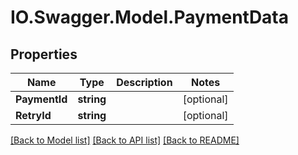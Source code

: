 # IO.Swagger.Model.PaymentData
## Properties

Name | Type | Description | Notes
------------ | ------------- | ------------- | -------------
**PaymentId** | **string** |  | [optional] 
**RetryId** | **string** |  | [optional] 

[[Back to Model list]](../README.md#documentation-for-models) [[Back to API list]](../README.md#documentation-for-api-endpoints) [[Back to README]](../README.md)

